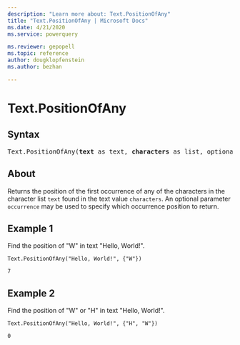 ```yaml
---
description: "Learn more about: Text.PositionOfAny"
title: "Text.PositionOfAny | Microsoft Docs"
ms.date: 4/21/2020
ms.service: powerquery

ms.reviewer: gepopell
ms.topic: reference
author: dougklopfenstein
ms.author: bezhan

---
```

# Text.PositionOfAny

## Syntax

<pre>
Text.PositionOfAny(<b>text</b> as text, <b>characters</b> as list, optional <b>occurrence</b> as nullable number) as any 
</pre>
  
## About  
Returns the position of the first occurrence of any of the characters in the character list `text` found in the text value `characters`. An optional parameter `occurrence` may be used to specify which occurrence position to return.

## Example 1
Find the position of "W" in text "Hello, World!".

```powerquery-m
Text.PositionOfAny("Hello, World!", {"W"})
```

`7`

## Example 2
Find the position of "W" or "H" in text "Hello, World!".

```powerquery-m
Text.PositionOfAny("Hello, World!", {"H", "W"})
```

`0`
